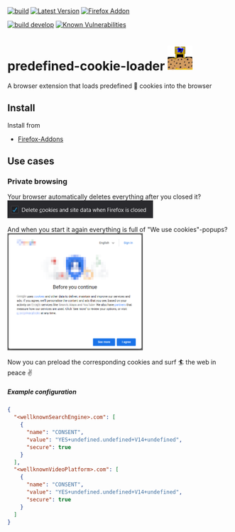 [![build](https://img.shields.io/github/workflow/status/litetex/predefined-cookie-loader/Master%20CI?label=build)](https://github.com/litetex/predefined-cookie-loader/actions?query=workflow%3A%22Master+CI%22)
[![Latest Version](https://img.shields.io/github/v/release/litetex/predefined-cookie-loader?style=flat-square&color=9e7549)](https://github.com/litetex/predefined-cookie-loader/releases)
[![Firefox Addon](https://img.shields.io/badge/firefox-addon-ff4c37.svg?logo=firefox-browser&labelColor=5936b0)](https://addons.mozilla.org/en-US/firefox/addon/predefined-cookie-loader/)

[![build develop](https://img.shields.io/github/workflow/status/litetex/predefined-cookie-loader/Develop%20CI?label=build%20develop)](https://github.com/litetex/predefined-cookie-loader/actions?query=workflow%3A%22Develop+CI%22)
[![Known Vulnerabilities](https://snyk.io/test/github/litetex/predefined-cookie-loader/badge.svg?targetFile=src/package.json)](https://snyk.io/test/github/litetex/predefined-cookie-loader?targetFile=src/package.json)

# predefined-cookie-loader <img src="src/icons/icon96.png" width=56></img>

A browser extension that loads predefined 🍪 cookies into the browser 

## Install
Install from 
* [Firefox-Addons](https://addons.mozilla.org/en-US/firefox/addon/predefined-cookie-loader/)

## Use cases
### Private browsing
Your browser automatically deletes everything after you closed it? <br/>
<img src="assets/DeleteBrowsingDataOnClose.png" height=40></img>

And when you start it again everything is full of "We use cookies"-popups?<br/>
<img src="assets/CookiePopupExample.png" height=264></img>

Now you can preload the corresponding cookies and surf 🏄‍ the web in peace ✌️
##### Example configuration
```JSON
{
  "<wellknownSearchEngine>.com": [
    {
      "name": "CONSENT",
      "value": "YES+undefined.undefined+V14+undefined",
      "secure": true
    }
  ],
  "<wellknownVideoPlatform>.com": [
    {
      "name": "CONSENT",
      "value": "YES+undefined.undefined+V14+undefined",
      "secure": true
    }
  ]
}
```
